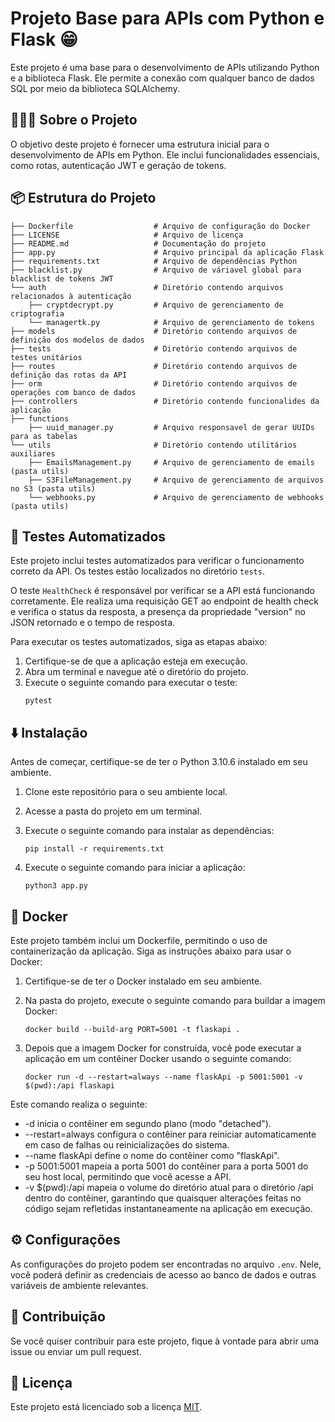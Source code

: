 # Projeto Base para APIs com Python e Flask 😁

Este projeto é uma base para o desenvolvimento de APIs utilizando Python e a biblioteca Flask. Ele permite a conexão com qualquer banco de dados SQL por meio da biblioteca SQLAlchemy.

## 👨🏻‍💻 Sobre o Projeto

O objetivo deste projeto é fornecer uma estrutura inicial para o desenvolvimento de APIs em Python. Ele inclui funcionalidades essenciais, como rotas, autenticação JWT e geração de tokens.

## 📦 Estrutura do Projeto

```
├── Dockerfile                  # Arquivo de configuração do Docker
├── LICENSE                     # Arquivo de licença
├── README.md                   # Documentação do projeto
├── app.py                      # Arquivo principal da aplicação Flask
├── requirements.txt            # Arquivo de dependências Python
├── blacklist.py                # Arquivo de váriavel global para blacklist de tokens JWT
└── auth                        # Diretório contendo arquivos relacionados à autenticação
    ├── cryptdecrypt.py         # Arquivo de gerenciamento de criptografia
    └── managertk.py            # Arquivo de gerenciamento de tokens
├── models                      # Diretório contendo arquivos de definição dos modelos de dados
├── tests                       # Diretório contendo arquivos de testes unitários
├── routes                      # Diretório contendo arquivos de definição das rotas da API
├── orm                         # Diretório contendo arquivos de operações com banco de dados
├── controllers                 # Diretório contendo funcionalides da aplicação
├── functions
    ├── uuid_manager.py         # Arquivo responsavel de gerar UUIDs para as tabelas
└── utils                       # Diretório contendo utilitários auxiliares
    ├── EmailsManagement.py     # Arquivo de gerenciamento de emails (pasta utils)
    ├── S3FileManagement.py     # Arquivo de gerenciamento de arquivos no S3 (pasta utils)
    └── webhooks.py             # Arquivo de gerenciamento de webhooks (pasta utils)
```

## 🧪 Testes Automatizados

Este projeto inclui testes automatizados para verificar o funcionamento correto da API. Os testes estão localizados no diretório `tests`. 

O teste `HealthCheck` é responsável por verificar se a API está funcionando corretamente. Ele realiza uma requisição GET ao endpoint de health check e verifica o status da resposta, a presença da propriedade "version" no JSON retornado e o tempo de resposta.

Para executar os testes automatizados, siga as etapas abaixo:

1. Certifique-se de que a aplicação esteja em execução.
2. Abra um terminal e navegue até o diretório do projeto.
3. Execute o seguinte comando para executar o teste:
    ```
    pytest
    ```



## ⬇️ Instalação

Antes de começar, certifique-se de ter o Python 3.10.6 instalado em seu ambiente.

1. Clone este repositório para o seu ambiente local.
2. Acesse a pasta do projeto em um terminal.
3. Execute o seguinte comando para instalar as dependências:
    ```
    pip install -r requirements.txt
    ```

4. Execute o seguinte comando para iniciar a aplicação:
    ```
    python3 app.py
    ```

## 🐳 Docker
Este projeto também inclui um Dockerfile, permitindo o uso de containerização da aplicação. Siga as instruções abaixo para usar o Docker:

1. Certifique-se de ter o Docker instalado em seu ambiente.

2. Na pasta do projeto, execute o seguinte comando para buildar a imagem Docker:
    ```
    docker build --build-arg PORT=5001 -t flaskapi . 
    ```

3. Depois que a imagem Docker for construída, você pode executar a aplicação em um contêiner Docker usando o seguinte comando:
    ```
    docker run -d --restart=always --name flaskApi -p 5001:5001 -v $(pwd):/api flaskapi
    ```

Este comando realiza o seguinte:

* -d inicia o contêiner em segundo plano (modo "detached").
* --restart=always configura o contêiner para reiniciar automaticamente em caso de falhas ou reinicializações do sistema.
* --name flaskApi define o nome do contêiner como "flaskApi".
* -p 5001:5001 mapeia a porta 5001 do contêiner para a porta 5001 do seu host local, permitindo que você acesse a API.
* -v $(pwd):/api mapeia o volume do diretório atual para o diretório /api dentro do contêiner, garantindo que quaisquer alterações feitas no código sejam refletidas instantaneamente na aplicação em execução.



## ⚙️ Configurações

As configurações do projeto podem ser encontradas no arquivo `.env`. Nele, você poderá definir as credenciais de acesso ao banco de dados e outras variáveis de ambiente relevantes.

## 🙏  Contribuição

Se você quiser contribuir para este projeto, fique à vontade para abrir uma issue ou enviar um pull request.

## 📄 Licença

Este projeto está licenciado sob a licença [MIT](LICENSE).